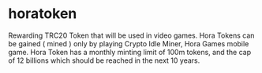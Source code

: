# horatoken
Rewarding TRC20 Token that will be used in video games. Hora Tokens can be gained ( mined ) only by playing Crypto Idle Miner, Hora Games mobile game. Hora Token has a monthly minting limit of 100m tokens, and the cap of 12 billions which should be reached in the next 10 years.

